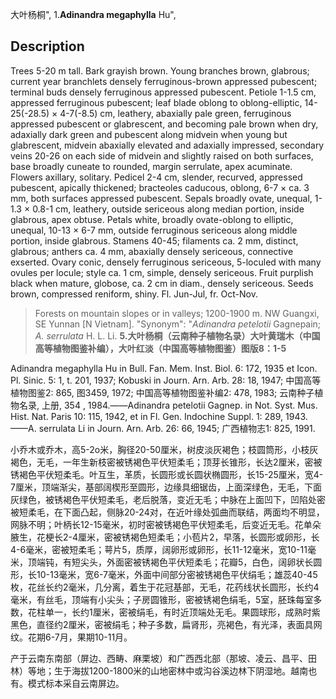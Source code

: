 大叶杨桐",
1.**Adinandra megaphylla** Hu",

## Description
Trees 5-20 m tall. Bark grayish brown. Young branches brown, glabrous; current year branchlets densely ferruginous-brown appressed pubescent; terminal buds densely ferruginous appressed pubescent. Petiole 1-1.5 cm, appressed ferruginous pubescent; leaf blade oblong to oblong-elliptic, 14-25(-28.5) × 4-7(-8.5) cm, leathery, abaxially pale green, ferruginous appressed pubescent or glabrescent, and becoming pale brown when dry, adaxially dark green and pubescent along midvein when young but glabrescent, midvein abaxially elevated and adaxially impressed, secondary veins 20-26 on each side of midvein and slightly raised on both surfaces, base broadly cuneate to rounded, margin serrulate, apex acuminate. Flowers axillary, solitary. Pedicel 2-4 cm, slender, recurved, appressed pubescent, apically thickened; bracteoles caducous, oblong, 6-7 × ca. 3 mm, both surfaces appressed pubescent. Sepals broadly ovate, unequal, 1-1.3 × 0.8-1 cm, leathery, outside sericeous along median portion, inside glabrous, apex obtuse. Petals white, broadly ovate-oblong to elliptic, unequal, 10-13 × 6-7 mm, outside ferruginous sericeous along middle portion, inside glabrous. Stamens 40-45; filaments ca. 2 mm, distinct, glabrous; anthers ca. 4 mm, abaxially densely sericeous, connective exserted. Ovary conic, densely ferruginous sericeous, 5-loculed with many ovules per locule; style ca. 1 cm, simple, densely sericeous. Fruit purplish black when mature, globose, ca. 2 cm in diam., densely sericeous. Seeds brown, compressed reniform, shiny. Fl. Jun-Jul, fr. Oct-Nov.

> Forests on mountain slopes or in valleys; 1200-1900 m. NW Guangxi, SE Yunnan [N Vietnam].
  "Synonym": "*Adinandra petelotii* Gagnepain; *A. serrulata* H. L. Li.
**5.大叶杨桐（云南种子植物名录）大叶黄瑞木（中国高等植物图鉴补编），大叶红淡（中国高等植物图鉴）图版8：1-5**

Adinandra megaphylla Hu in Bull. Fan. Mem. Inst. Biol. 6: 172, 1935 et Icon. Pl. Sinic. 5: 1, t. 201, 1937; Kobuski in Journ. Arn. Arb. 28: 18, 1947; 中国高等植物图鉴2: 865, 图3459, 1972; 中国高等植物图鉴补编2: 478, 1983; 云南种子植物名录, 上册, 354 , 1984.——Adinandra petelotii Gagnep. in Not. Syst. Mus. Hist. Nat. Paris 10: 115, 1942, et in Fl. Gen. Indochine Suppl. 1: 289, 1943. ——A. serrulata Li in Journ. Arn. Arb. 26: 66, 1945; 广西植物志1: 825, 1991.

小乔木或乔木，高5-2o米，胸径20-50厘米，树皮淡灰褐色；枝圆筒形，小枝灰褐色，无毛，一年生新枝密被锈褐色平伏短柔毛；顶芽长锥形，长达2厘米，密被锈褐色平伏短柔毛。叶互生，革质，长圆形或长圆状椭圆形，长15-25厘米，宽4-7厘米，顶端渐尖，基部阔楔形至圆形，边缘具细锯齿，上面深绿色，无毛，下面灰绿色，被锈褐色平伏短柔毛，老后脱落，变近无毛；中脉在上面凹下，凹陷处密被短柔毛，在下面凸起，侧脉20-24对，在近叶缘处弧曲而联结，两面均不明显，网脉不明；叶柄长12-15毫米，初时密被锈褐色平伏短柔毛，后变近无毛。花单朵腋生，花梗长2-4厘米，密被锈褐色短柔毛；小苞片2，早落，长圆形或卵形，长4-6毫米，密被短柔毛；萼片5，质厚，阔卵形或卵形，长11-12毫米，宽10-11毫米，顶端钝，有短尖头，外面密被锈褐色平伏短柔毛；花瓣5，白色，阔卵状长圆形，长10-13毫米，宽6-7毫米，外面中间部分密被锈褐色平伏绢毛；雄蕊40-45枚，花丝长约2毫米，几分离，着生于花冠基部，无毛，花药线状长圆形，长约4毫米，有丝毛，顶端有小尖头；子房圆锥形，密被锈褐色绢毛，5室，胚珠每室多数，花柱单一，长约1厘米，密被绢毛，有时近顶端处无毛。果圆球形，成熟时紫黑色，直径约2厘米，密被绢毛；种子多数，扁肾形，亮褐色，有光泽，表面具网纹。花期6-7月，果期10-11月。

产于云南东南部（屏边、西畴、麻栗坡）和广西西北部（那坡、凌云、昌平、田林）等地；生于海拔1200-1800米的山地密林中或沟谷溪边林下阴湿地。越南也有。模式标本采自云南屏边。
